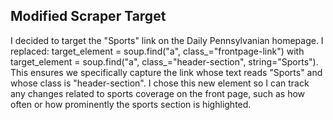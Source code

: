 ## Modified Scraper Target

I decided to target the "Sports" link on the Daily Pennsylvanian homepage. I replaced: target_element = soup.find("a", class_="frontpage-link") with target_element = soup.find("a", class_="header-section", string="Sports"). This ensures we specifically capture the link whose text reads "Sports" and whose class is "header-section". I chose this new element so I can track any changes related to sports coverage on the front page, such as how often or how prominently the sports section is highlighted.
